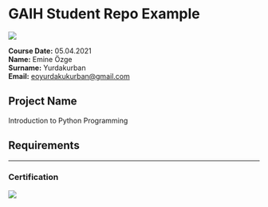 # GAIH Student Repo Example
![](img/newlogo.png)

**Course Date:** 05.04.2021  
**Name:** Emine Özge  
**Surname:** Yurdakurban  
**Email:** eoyurdakukurban@gmail.com  


## Project Name
Introduction to Python Programming


## Requirements

---

### Certification
![](img/TopLearnerCertificate.png)

